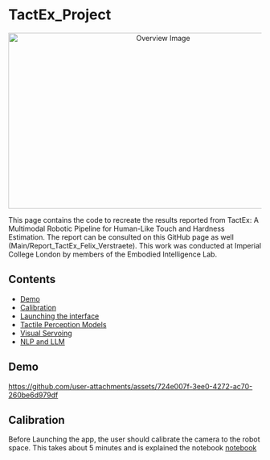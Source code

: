 # TactEx_Project

<p align="center">
  <img src="https://github.com/user-attachments/assets/1f9b502d-818f-479b-9c1e-5a6c3b2c3a1c" width="600" height="350" alt="Overview Image">
</p>
This page contains the code to recreate the results reported from TactEx: A Multimodal Robotic Pipeline for Human-Like Touch and Hardness Estimation. The report can be consulted on this GitHub page as well (Main/Report_TactEx_Felix_Verstraete). This work was conducted at Imperial College London by members of the Embodied Intelligence Lab.

## Contents

- [Demo](#demo)
- [Calibration](#calibration)
- [Launching the interface](#Launchingtheinterface)
- [Tactile Perception Models](#Tactility)
- [Visual Servoing](#results)
- [NLP and LLM](#Language)

## Demo
https://github.com/user-attachments/assets/724e007f-3ee0-4272-ac70-260be6d979df

## Calibration
Before Launching the app, the user should calibrate the camera to the robot space. This takes about 5 minutes and is explained the notebook [notebook](./Calibration/Ca.pdf)


